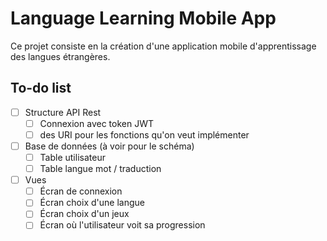 # Language Learning Mobile App

Ce projet consiste en la création d'une application mobile d'apprentissage des langues étrangères.

## To-do list

- [ ] Structure API Rest
    - [ ] Connexion avec token JWT
    - [ ] des URI pour les fonctions qu'on veut implémenter
- [ ] Base de données (à voir pour le schéma) 
    - [ ] Table utilisateur 
    - [ ] Table langue mot / traduction
- [ ] Vues
    - [ ] Écran de connexion
    - [ ] Écran choix d'une langue
    - [ ] Écran choix d'un jeux
    - [ ] Écran où l'utilisateur voit sa progression
